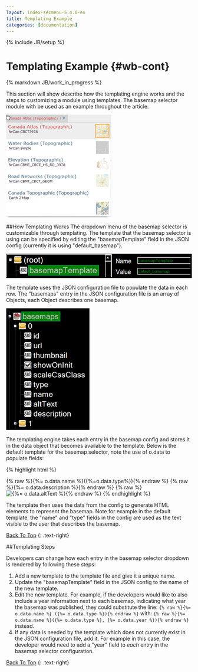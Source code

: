 ```yaml
---
layout: index-secmenu-5.4.0-en
title: Templating Example
categories: [documentation]
---
```

{% include JB/setup %}

<a name="top" />

# Templating Example {#wb-cont}

{% markdown JB/work_in_progress %}

This section will show describe how the templating engine works and the steps to customizing a module using templates. The basemap selector module with be used as an example throughout the article.

<img src="assets/images/basemap_selector_screenshot.png" alt="Basemap Selector Screenshot" title="A sample screenshot of the basemap selector menu" width="285" height="278" />

<div class="toc"></div>

##How Templating Works
The dropdown menu of the basemap selector is customizable through templating. The template that the basemap selector is using can be specified by editing the "basemapTemplate" field in the JSON config (currently it is using "default_basemap").

<img src="assets/images/basemap_template_screenshot.png" alt="Basemap Template Screenshot" title="The basemap_template field is located at the root of the configuration file" width="521" height="66" />

The template uses the JSON configuration file to populate the data in each row. The "basemaps" entry in the JSON configuration file is an array of Objects, each Object describes one basemap.

<img src="assets/images/basemap_config_screenshot.png" alt="Basemap Config Screenshot" title="The default structure of each entry in the basemap array in the JSON configuration file" width="226" height="330" />

The templating engine takes each entry in the basemap config and stores it in the data object that becomes available to the template. Below is the default template for the basemap selector, note the use of o.data to populate fields:

{% highlight html %}
    <div class='esriBasemapGalleryLabelContainer'>
    {% raw %}<span alt='{%= o.data.name %} ({%= o.data.type %})' title='{%= o.data.name %} ({%= o.data.type %})'>{%= o.data.name %}({%=o.data.type%})</span>{% endraw %}
    {% raw %}<span class='font-xsmall extra'>{%= o.data.description %}</span>{% endraw %}
    {% raw %}</div><img class='esriBasemapGalleryThumbnail' src='{%=%20o.data.thumbnail%20%}' alt='{%= o.data.altText %}' />{% endraw %}
{% endhighlight %}

The template then uses the data from the config to generate HTML elements to represent the basemap. Note for example in the default template, the "name" and "type" fields in the config are used as the text visible to the user that describes the basemap.

[Back To Top](#top)
{: .text-right}

##Templating Steps

Developers can change how each entry in the basemap selector dropdown is rendered by following these steps:

1. Add a new template to the template file and give it a unique name.
2. Update the "basemapTemplate" field in the JSON config to the name of the new template.
3. Edit the new template. For example, if the developers would like to also include a year information next to each basemap, indicating what year the basemap was published, they could substitute the line: `{% raw %}{%= o.data.name %} ({%= o.data.type %}){% endraw %}` with: `{% raw %}{%= o.data.name %}({%= o.data.type %}, {%= o.data.year %}){% endraw %}` instead.
4. If any data is needed by the template which does not currently exist in the JSON configuration file, add it. For example in this case, the developer would need to add a "year" field to *each* entry in the basemap selector configuration.


[Back To Top](#top)
{: .text-right}